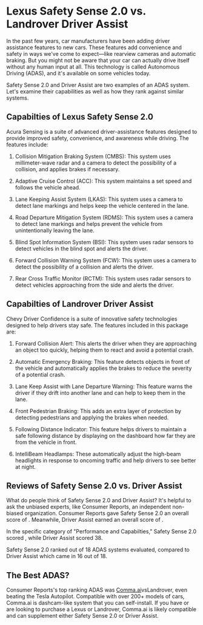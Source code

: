 # Lexus Safety Sense 2.0 vs. Landrover Driver Assist

In the past few years, car manufacturers have been adding driver assistance features to new cars. These features add convenience and safety in ways we've come to expect—like rearview cameras and automatic braking. But you might not be aware that your car can actually drive itself without any human input at all. This technology is called Autonomous Driving (ADAS), and it's available on some vehicles today.

Safety Sense 2.0 and Driver Assist are two examples of an ADAS system. Let's examine their capabilities as well as how they rank against similar systems.

## Capabilties of Lexus Safety Sense 2.0

Acura Sensing is a suite of advanced driver-assistance features designed to provide improved safety, convenience, and awareness while driving. The features include: 

1. Collision Mitigation Braking System (CMBS): This system uses millimeter-wave radar and a camera to detect the possibility of a collision, and applies brakes if necessary.

2. Adaptive Cruise Control (ACC): This system maintains a set speed and follows the vehicle ahead.

3. Lane Keeping Assist System (LKAS): This system uses a camera to detect lane markings and helps keep the vehicle centered in the lane.

4. Road Departure Mitigation System (RDMS): This system uses a camera to detect lane markings and helps prevent the vehicle from unintentionally leaving the lane.

5. Blind Spot Information System (BSI): This system uses radar sensors to detect vehicles in the blind spot and alerts the driver.

6. Forward Collision Warning System (FCW): This system uses a camera to detect the possibility of a collision and alerts the driver. 

7. Rear Cross Traffic Monitor (RCTM): This system uses radar sensors to detect vehicles approaching from the side and alerts the driver.

## Capabilties of Landrover Driver Assist

Chevy Driver Confidence is a suite of innovative safety technologies designed to help drivers stay safe. The features included in this package are:

1. Forward Collision Alert: This alerts the driver when they are approaching an object too quickly, helping them to react and avoid a potential crash.

2. Automatic Emergency Braking: This feature detects objects in front of the vehicle and automatically applies the brakes to reduce the severity of a potential crash.

3. Lane Keep Assist with Lane Departure Warning: This feature warns the driver if they drift into another lane and can help to keep them in the lane.

4. Front Pedestrian Braking: This adds an extra layer of protection by detecting pedestrians and applying the brakes when needed.

5. Following Distance Indicator: This feature helps drivers to maintain a safe following distance by displaying on the dashboard how far they are from the vehicle in front.

6. IntelliBeam Headlamps: These automatically adjust the high-beam headlights in response to oncoming traffic and help drivers to see better at night.

## Reviews of Safety Sense 2.0 vs. Driver Assist
What do people think of Safety Sense 2.0 and Driver Assist? It's helpful to ask the unbiased experts, like Consumer Reports, an independent non-biased organization. Consumer Reports gave Safety Sense 2.0 an overall score of . Meanwhile, Driver Assist earned an overall score of .

In the specific category of "Performance and Capabilties," Safety Sense 2.0 scored , while Driver Assist scored 38.

Safety Sense 2.0 ranked  out of 18 ADAS systems evaluated, compared to Driver Assist which came in 16 out of 18.

## The Best ADAS?
Consumer Reports's top ranking ADAS was [Comma.ai](https://comma.ai?utm_medium=ref&utm_source=jwith&utm_campaign=Lexus)vsLandrover, even beating the Tesla Autopilot. Compatible with over 200+ models of cars, Comma.ai is dashcam-like system that you can self-install. If you have or are looking to purchase a Lexus or Landrover, Comma.ai is likely compatible and can supplement either Safety Sense 2.0 or Driver Assist. 

